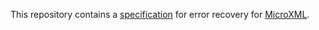 This repository contains a [specification](/jclark/microxml-er/blob/master/recovery.md) for error recovery for [MicroXML](http://www.w3.org/community/microxml/).
